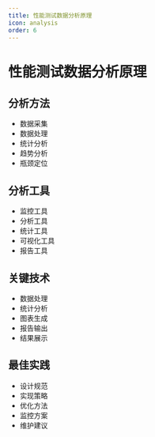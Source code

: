 ```yaml
---
title: 性能测试数据分析原理
icon: analysis
order: 6
---
```


# 性能测试数据分析原理

## 分析方法
- 数据采集
- 数据处理
- 统计分析
- 趋势分析
- 瓶颈定位

## 分析工具
- 监控工具
- 分析工具
- 统计工具
- 可视化工具
- 报告工具

## 关键技术
- 数据处理
- 统计分析
- 图表生成
- 报告输出
- 结果展示

## 最佳实践
- 设计规范
- 实现策略
- 优化方法
- 监控方案
- 维护建议
